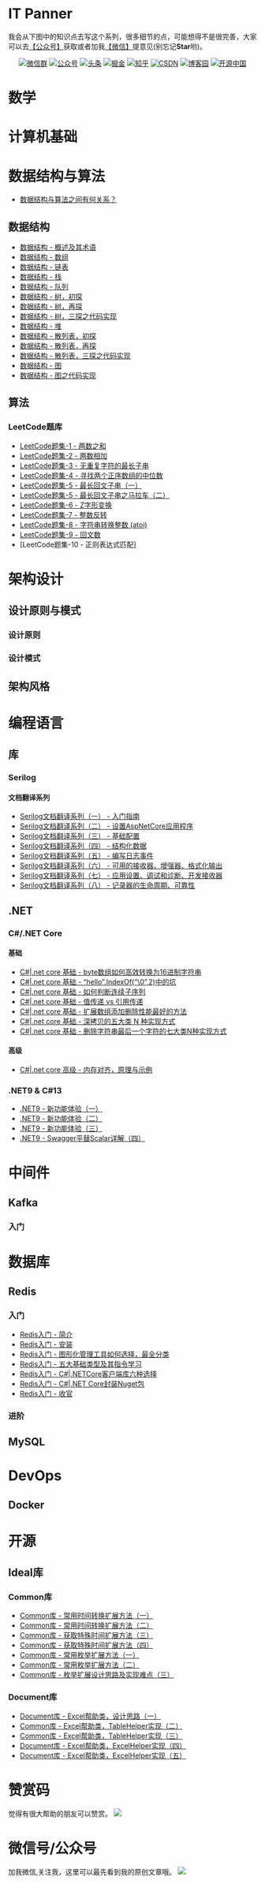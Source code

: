 ﻿# IT Panner

我会从下图中的知识点去写这个系列，很多细节的点，可能想得不是很完善，大家可以去[【公众号】](#微信号/公众号)获取或者加我[【微信】](#微信号/公众号)提意见(别忘记**Star**哟)。


<p align="center">
  <a href="#微信号/公众号"><img src="https://img.shields.io/badge/weChat-微信群-blue.svg" alt="微信群"></a>
  <a href="#微信号/公众号"><img src="https://img.shields.io/badge/公众号-IT规划师-lightgrey.svg" alt="公众号"></a>
  <a href="https://www.toutiao.com/c/user/token/MS4wLjABAAAAglpgOCuXZXXyifatKX4HTiUdge6AS_TLNucazVkphrg/"><img src="https://img.shields.io/badge/toutiao-头条-9cf" alt="头条"></a>
  <a href="https://juejin.im/user/2330620383998413"><img src="https://img.shields.io/badge/juejin-掘金-blue.svg" alt="掘金"></a>
  <a href="https://www.zhihu.com/people/hugogoos"><img src="https://img.shields.io/badge/zhihu-知乎-informational" alt="知乎"></a>
  <a href="https://me.csdn.net/zhulianfang1991"><img src="https://img.shields.io/badge/csdn-CSDN-red.svg" alt="CSDN"></a>
  <a href="https://www.cnblogs.com/hugogoos"><img src="https://img.shields.io/badge/cnblogs-博客园-important.svg" alt="博客园"></a>
  <a href="https://my.oschina.net/hugogoos"><img src="https://img.shields.io/badge/oschina-开源中国-green" alt="开源中国"></a>
</p>

# 数学
# 计算机基础
# 数据结构与算法
  - [数据结构与算法之间有何关系？](https://mp.weixin.qq.com/s/DfEEi5lqXBdL9rtvvaPFzA)

## 数据结构  
  - [数据结构 - 概述及其术语](https://mp.weixin.qq.com/s/1iu1aIgZ4c05lHw9O0MrBQ)
  - [数据结构 - 数组](https://mp.weixin.qq.com/s/pdaa_xDytDy-WgKTvWxRDA)
  - [数据结构 - 链表](https://mp.weixin.qq.com/s/POsdrru9ZJzH4Ey2NMv6zw)
  - [数据结构 - 栈](https://mp.weixin.qq.com/s/XVS-pvRC7Mmh4hHKzPkndw)
  - [数据结构 - 队列](https://mp.weixin.qq.com/s/Ixl_9rdplGrE0sFB_TRfvA)
  - [数据结构 - 树，初探](https://mp.weixin.qq.com/s/DKaBWW7_rz3xrxJs7mb7TA)
  - [数据结构 - 树，再探](https://mp.weixin.qq.com/s/3_NeV-lCNc-bu7OAIiELfQ)
  - [数据结构 - 树，三探之代码实现](https://mp.weixin.qq.com/s/s1k_kHgilWbyN2wYfm_R8g)
  - [数据结构 - 堆](https://mp.weixin.qq.com/s/ttlsZGFSngs2vUe9bE-VKg)
  - [数据结构 - 散列表，初探](https://mp.weixin.qq.com/s/GZBDx0aOubRt-NQKjF_vpg)
  - [数据结构 - 散列表，再探](https://mp.weixin.qq.com/s/4VC_zG0AIwgL4lirovfrhQ)
  - [数据结构 - 散列表，三探之代码实现](https://mp.weixin.qq.com/s/Jy1PqfBi9BoXpvdr-VFUeA)
  - [数据结构 - 图](https://mp.weixin.qq.com/s/ZcsDAf2yKBXNP-xSfrWGTQ)
  - [数据结构 - 图之代码实现](https://mp.weixin.qq.com/s/aSn5Y7rQNgD6RxaaEsJWvw)

## 算法  
### LeetCode题库
  - [LeetCode题集-1 - 两数之和](https://mp.weixin.qq.com/s/FEEFHtJ_zCCai1w0CCdwPQ)
  - [LeetCode题集-2 - 两数相加](https://mp.weixin.qq.com/s/oNcTM5L_pEw8dVZrciV5kg)
  - [LeetCode题集-3 - 无重复字符的最长子串](https://mp.weixin.qq.com/s/_hGSOFxC4MCZyspMoxXZTg)
  - [LeetCode题集-4 - 寻找两个正序数组的中位数](https://mp.weixin.qq.com/s/0ckbc2M7DZ5Cpt_NLwXHXw)
  - [LeetCode题集-5 - 最长回文子串（一）](https://mp.weixin.qq.com/s/d_bSrrHRIJ3ZO10lr0Bnyw)
  - [LeetCode题集-5 - 最长回文子串之马拉车（二）](https://mp.weixin.qq.com/s/xu5G1hsPr8GsQV9pXPBkTg)
  - [LeetCode题集-6 - Z字形变换](https://mp.weixin.qq.com/s/stGUWWTDKm_LFDIHrUje5Q)
  - [LeetCode题集-7 - 整数反转](https://mp.weixin.qq.com/s/QfQNix8MEioJw5ixuiLywg)
  - [LeetCode题集-8 - 字符串转换整数 (atoi)](https://mp.weixin.qq.com/s/RJJXZQkWywy5n6xW5ChX7w)
  - [LeetCode题集-9 - 回文数](https://mp.weixin.qq.com/s/YgIsj9ZqaHXA42_9kAnY7g)
  - [LeetCode题集-10 - 正则表达式匹配]
   
# 架构设计

## 设计原则与模式
### 设计原则
### 设计模式


## 架构风格
 
# 编程语言

## 库
### Serilog
#### 文档翻译系列
  - [Serilog文档翻译系列（一） - 入门指南](https://mp.weixin.qq.com/s/iWa34SeJTNxDk2wL1WhfQQ)
  - [Serilog文档翻译系列（二） - 设置AspNetCore应用程序](https://mp.weixin.qq.com/s/ciUS9ye5E8eqQsDP1v-LIA)
  - [Serilog文档翻译系列（三） - 基础配置](https://mp.weixin.qq.com/s/Px7oz4sZFMzoN6w6HqGdig)
  - [Serilog文档翻译系列（四） - 结构化数据](https://mp.weixin.qq.com/s/7mhXxMI_M4t-u42qG8kosQ)
  - [Serilog文档翻译系列（五） - 编写日志事件](https://mp.weixin.qq.com/s/Y6cnAEwQTWwcuojqYXwmYQ)
  - [Serilog文档翻译系列（六） - 可用的接收器、增强器、格式化输出](https://mp.weixin.qq.com/s/yvLiZnBW-HXx1juyWh7Jhg)
  - [Serilog文档翻译系列（七） - 应用设置、调试和诊断、开发接收器](https://mp.weixin.qq.com/s/hlvaIUiaRr2nudK7FfcMIQ)
  - [Serilog文档翻译系列（八） - 记录器的生命周期、可靠性](https://mp.weixin.qq.com/s/Plu9tVG_sSbUEcn137yP_Q)

## .NET
### C#/.NET Core
#### 基础
  - [C#|.net core 基础 -  byte数组如何高效转换为16进制字符串](https://mp.weixin.qq.com/s/U-2nkoQ80x_ehS6KDRWLgg)
  - [C#|.net core 基础 - “hello”.IndexOf(“\0”,2)中的坑](https://mp.weixin.qq.com/s/mFigIMTF-HfWbnrJn-rIsw)
  - [C#|.net core 基础 - 如何判断连续子序列](https://mp.weixin.qq.com/s/r7VdvqpTf2LklDjH92a39w)
  - [C#|.net core 基础 - 值传递 vs 引用传递](https://mp.weixin.qq.com/s/SOYN6y09k1HzpZZZPxf_tw)
  - [C#|.net core 基础 - 扩展数组添加删除性能最好的方法](https://mp.weixin.qq.com/s/kzYUpReyElyGh0oAiYwsIw)
  - [C#|.net core 基础 - 深拷贝的五大类 N 种实现方式](https://mp.weixin.qq.com/s/CO4HFt97SJRJsss6P63Q-w)
  - [C#|.net core 基础 - 删除字符串最后一个字符的七大类N种实现方式](https://mp.weixin.qq.com/s/BG1yUcP9nYROI7C09ywYDA)
#### 高级
  - [C#|.net core 高级 - 内存对齐，原理与示例](https://mp.weixin.qq.com/s/BxE_GUcwAVR_aJOaiu_hMg)

### .NET9 & C#13
  - [.NET9 - 新功能体验（一）](https://mp.weixin.qq.com/s/9jXq_bRsnjc_jr9ZYkutRg)
  - [.NET9 - 新功能体验（二）](https://mp.weixin.qq.com/s/ODrphBs2GaKFT7yLHE_KtQ)
  - [.NET9 - 新功能体验（三）](https://mp.weixin.qq.com/s/1xLgSXSwmGZb1DOV2kngJQ)
  - [.NET9 - Swagger平替Scalar详解（四）](https://mp.weixin.qq.com/s/9eKpMR5fXm0L9PX99pQ05Q)

# 中间件
## Kafka
### 入门

# 数据库

## Redis
### 入门
  - [Redis入门 - 简介](https://mp.weixin.qq.com/s/xJ0heceb58tTzusW4VpSCQ)
  - [Redis入门 - 安装](https://mp.weixin.qq.com/s/qoZ2SQGDvFHfbR_SKeyT4w)
  - [Redis入门 - 图形化管理工具如何选择，最全分类](https://mp.weixin.qq.com/s/4-2LPQ8yA5fsoRTWu-KHaw)
  - [Redis入门 - 五大基础类型及其指令学习](https://mp.weixin.qq.com/s/88asgJzWMAJirHOLzY3hiw)
  - [Redis入门 - C#|.NETCore客户端库六种选择](https://mp.weixin.qq.com/s/pebL_HmuYS_rz_3D8Gxf6g)
  - [Redis入门 - C#|.NET Core封装Nuget包](https://mp.weixin.qq.com/s/UzeoGUjIUZCSgolGOBJQcw)
  - [Redis入门 - 收官](https://mp.weixin.qq.com/s/PTD-vfdzhJVT_uaaLR3hHQ)
### 进阶
## MySQL


# DevOps
## Docker

# 开源
## Ideal库
### Common库
  - [Common库 - 常用时间转换扩展方法（一）](https://mp.weixin.qq.com/s/n19Qb-4PqL59esaXFwyOqA)
  - [Common库 - 常用时间转换扩展方法（二）](https://mp.weixin.qq.com/s/R9B1zddUj_G0aEi2l4gENQ)
  - [Common库 - 获取特殊时间扩展方法（三）](https://mp.weixin.qq.com/s/11PJOVk8e3dMS6lig6yTbw)
  - [Common库 - 获取特殊时间扩展方法（四）](https://mp.weixin.qq.com/s/yDPZTwObp1kfCP__W62w-g)
  - [Common库 - 常用枚举扩展方法（一）](https://mp.weixin.qq.com/s/USUaqrh8hiY2J7W_lvz73w)
  - [Common库 - 常用枚举扩展方法（二）](https://mp.weixin.qq.com/s/Tn99Iad0b4ey3uE2wahG1w)
  - [Common库 - 枚举扩展设计思路及实现难点（三）](https://mp.weixin.qq.com/s/JRyZevFaFMX5oVQRXH9fxg)

### Document库
  - [Document库 - Excel帮助类，设计思路（一）](https://mp.weixin.qq.com/s/UO9KSK6IOxAHeSU4sCJ16w)
  - [Common库 - Excel帮助类，TableHelper实现（二）](https://mp.weixin.qq.com/s/F4LuN_GC00iVUPtVGnOxaw)
  - [Common库 - Excel帮助类，TableHelper实现（三）](https://mp.weixin.qq.com/s/7Jm97-9VmyR_dC5KJPrZ7A)
  - [Document库 - Excel帮助类，ExcelHelper实现（四）](https://mp.weixin.qq.com/s/oP7NPoq5Hfmw_4MWKyfXsw)
  - [Document库 - Excel帮助类，ExcelHelper实现（五）](https://mp.weixin.qq.com/s/CFDlLDMkZKv42k-7vhHroQ)


# 赞赏码

觉得有很大帮助的朋友可以赞赏。
![](https://gitee.com/hugogoos/Planner/raw/master/images/zhifu.png)


# 微信号/公众号
加我微信,关注我，这里可以最先看到我的原创文章哦。
<a name="微信号/公众号"></a>
![](https://gitee.com/hugogoos/Planner/raw/master/images/chat.png)


